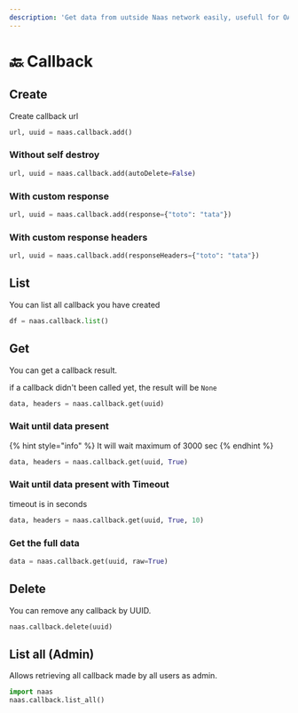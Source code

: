 ```yaml
---
description: 'Get data from uutside Naas network easily, usefull for OAuth and other stuff'
---
```


# 🔙 Callback

## Create

Create callback url 

```python
url, uuid = naas.callback.add()
```

###  Without self destroy

```python
url, uuid = naas.callback.add(autoDelete=False)
```

### With custom response

```python
url, uuid = naas.callback.add(response={"toto": "tata"})
```

### With custom response headers

```python
url, uuid = naas.callback.add(responseHeaders={"toto": "tata"})
```

## List 

You can list all callback  you have created

```python
df = naas.callback.list()
```

## Get 

You can get a callback result.

if a callback didn't been called yet, the result will be `None`

```python
data, headers = naas.callback.get(uuid)
```

### Wait until data present 

{% hint style="info" %}
It will wait maximum of 3000 sec
{% endhint %}

```python
data, headers = naas.callback.get(uuid, True)
```

### Wait until data present with Timeout

timeout is in seconds

```python
data, headers = naas.callback.get(uuid, True, 10)
```

### Get the full data

```python
data = naas.callback.get(uuid, raw=True)
```

## Delete

You can remove any callback by UUID. 

```python
naas.callback.delete(uuid)
```

## List all \(Admin\)

Allows retrieving all callback made by all users as admin.

```python
import naas
naas.callback.list_all()
```




